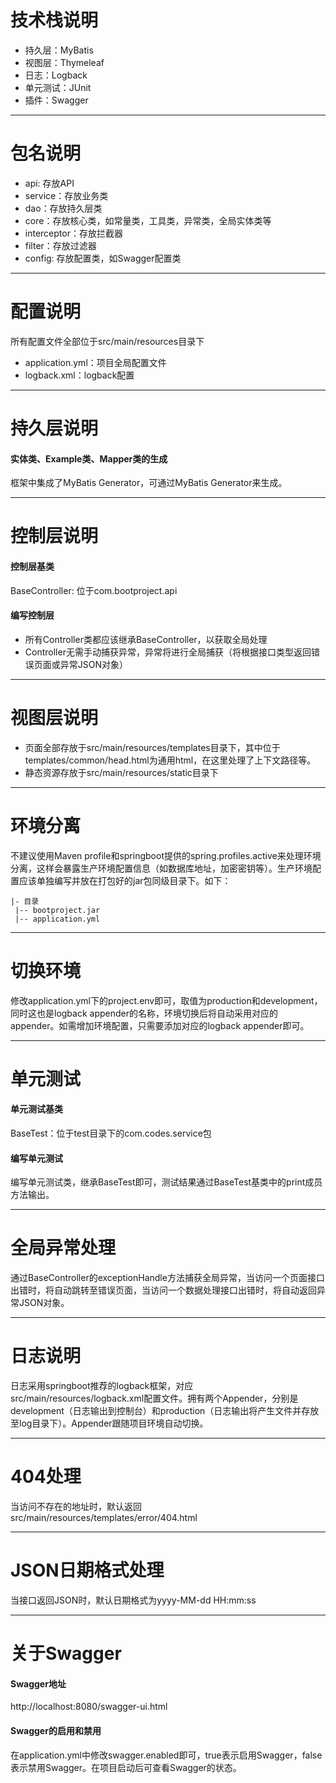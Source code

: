 # 技术栈说明
- 持久层：MyBatis
- 视图层：Thymeleaf
- 日志：Logback
- 单元测试：JUnit
- 插件：Swagger 

---

# 包名说明
- api: 存放API
- service：存放业务类
- dao：存放持久层类
- core：存放核心类，如常量类，工具类，异常类，全局实体类等
- interceptor：存放拦截器
- filter：存放过滤器
- config: 存放配置类，如Swagger配置类

---

# 配置说明
所有配置文件全部位于src/main/resources目录下
- application.yml：项目全局配置文件
- logback.xml：logback配置

---

# 持久层说明
#### 实体类、Example类、Mapper类的生成
框架中集成了MyBatis Generator，可通过MyBatis Generator来生成。

---

# 控制层说明
#### 控制层基类
BaseController: 位于com.bootproject.api
#### 编写控制层
- 所有Controller类都应该继承BaseController，以获取全局处理
- Controller无需手动捕获异常，异常将进行全局捕获（将根据接口类型返回错误页面或异常JSON对象）

---

# 视图层说明
- 页面全部存放于src/main/resources/templates目录下，其中位于templates/common/head.html为通用html，在这里处理了上下文路径等。
- 静态资源存放于src/main/resources/static目录下

---

# 环境分离
不建议使用Maven profile和springboot提供的spring.profiles.active来处理环境分离，这样会暴露生产环境配置信息（如数据库地址，加密密钥等）。生产环境配置应该单独编写并放在打包好的jar包同级目录下。如下：
```
|- 目录
 |-- bootproject.jar
 |-- application.yml
```

---

# 切换环境
修改application.yml下的project.env即可，取值为production和development，同时这也是logback appender的名称，环境切换后将自动采用对应的appender。如需增加环境配置，只需要添加对应的logback appender即可。

---

# 单元测试
#### 单元测试基类 
BaseTest：位于test目录下的com.codes.service包
#### 编写单元测试
编写单元测试类，继承BaseTest即可，测试结果通过BaseTest基类中的print成员方法输出。

---

# 全局异常处理
通过BaseController的exceptionHandle方法捕获全局异常，当访问一个页面接口出错时，将自动跳转至错误页面，当访问一个数据处理接口出错时，将自动返回异常JSON对象。

---

# 日志说明
日志采用springboot推荐的logback框架，对应src/main/resources/logback.xml配置文件。拥有两个Appender，分别是development（日志输出到控制台）和production（日志输出将产生文件并存放至log目录下）。Appender跟随项目环境自动切换。

---

# 404处理
当访问不存在的地址时，默认返回src/main/resources/templates/error/404.html

---

# JSON日期格式处理
当接口返回JSON时，默认日期格式为yyyy-MM-dd HH:mm:ss

---

# 关于Swagger
#### Swagger地址
http://localhost:8080/swagger-ui.html

#### Swagger的启用和禁用
在application.yml中修改swagger.enabled即可，true表示启用Swagger，false表示禁用Swagger。在项目启动后可查看Swagger的状态。
